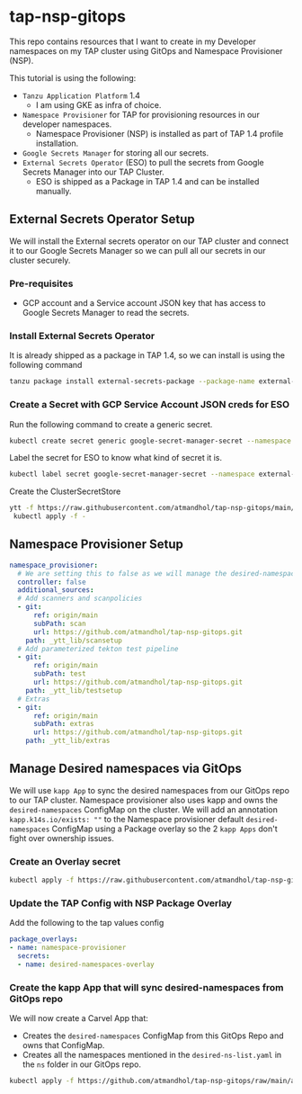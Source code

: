 # tap-nsp-gitops
This repo contains resources that I want to create in my Developer namespaces on my TAP cluster using GitOps and Namespace Provisioner (NSP).

This tutorial is using the following:
- `Tanzu Application Platform` 1.4
  - I am using GKE as infra of choice.
- `Namespace Provisioner` for TAP for provisioning resources in our developer namespaces.
  - Namespace Provisioner (NSP) is installed as part of TAP 1.4 profile installation.
- `Google Secrets Manager` for storing all our secrets.
- `External Secrets Operator` (ESO) to pull the secrets from Google Secrets Manager into our TAP Cluster.
  - ESO is shipped as a Package in TAP 1.4 and can be installed manually.

## External Secrets Operator Setup

We will install the External secrets operator on our TAP cluster and connect it to our Google Secrets Manager so we can pull all our secrets in our cluster securely.

### Pre-requisites
- GCP account and a Service account JSON key that has access to Google Secrets Manager to read the secrets.

### Install External Secrets Operator

It is already shipped as a package in TAP 1.4, so we can install is using the following command
```bash
tanzu package install external-secrets-package --package-name external-secrets.apps.tanzu.vmware.com --version 0.6.1+tap.2 --namespace tap-install
```

### Create a Secret with GCP Service Account JSON creds for ESO

Run the following command to create a generic secret.
```bash
kubectl create secret generic google-secret-manager-secret --namespace external-secrets --from-file ${PATH-TO-YOUR-JSON-FILE}
```

Label the secret for ESO to know what kind of secret it is.
```bash
kubectl label secret google-secret-manager-secret --namespace external-secrets type=gcpsm
```

Create the ClusterSecretStore
```bash
ytt -f https://raw.githubusercontent.com/atmandhol/tap-nsp-gitops/main/tap/01-cluster-secret-store-gcp.yaml -v gcp_project=${GCP-PROJECT} -v key=${KEY} |
 kubectl apply -f -
```

## Namespace Provisioner Setup

```yaml
namespace_provisioner:
  # We are setting this to false as we will manage the desired-namespaces configmap using GitOps. All the namespaces we want to create and their params are in ns folder in the https://github.com/atmandhol/tap-nsp-gitops.git repo.
  controller: false
  additional_sources:
  # Add scanners and scanpolicies
  - git:
      ref: origin/main
      subPath: scan
      url: https://github.com/atmandhol/tap-nsp-gitops.git
    path: _ytt_lib/scansetup
  # Add parameterized tekton test pipeline
  - git:
      ref: origin/main
      subPath: test
      url: https://github.com/atmandhol/tap-nsp-gitops.git
    path: _ytt_lib/testsetup
  # Extras
  - git:
      ref: origin/main
      subPath: extras
      url: https://github.com/atmandhol/tap-nsp-gitops.git
    path: _ytt_lib/extras
```

## Manage Desired namespaces via GitOps

We will use `kapp App` to sync the desired namespaces from our GitOps repo to our TAP cluster. Namespace provisioner also uses kapp and owns the `desired-namespaces` ConfigMap on the cluster. We will add an annotation `kapp.k14s.io/exists: ""` to the Namespace provisioner default `desired-namespaces` ConfigMap using a Package overlay so the 2 `kapp Apps` don't fight over ownership issues.

### Create an Overlay secret

```bash
kubectl apply -f https://raw.githubusercontent.com/atmandhol/tap-nsp-gitops/main/tap/02-desired-namespace-overlay.yaml
```
### Update the TAP Config with NSP Package Overlay

Add the following to the tap values config

```yaml
package_overlays:
- name: namespace-provisioner
  secrets:
  - name: desired-namespaces-overlay
```

### Create the kapp App that will sync desired-namespaces from GitOps repo

We will now create a Carvel App that:
- Creates the `desired-namespaces` ConfigMap from this GitOps Repo and owns that ConfigMap.
- Creates all the namespaces mentioned in the `desired-ns-list.yaml` in the `ns` folder in our GitOps repo.

```bash
kubectl apply -f https://github.com/atmandhol/tap-nsp-gitops/raw/main/apps/01-desired-namespaces-sync.yaml
```
